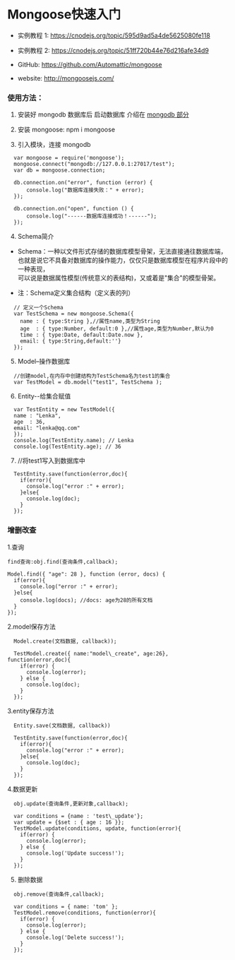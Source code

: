 # Mongoose快速入门

* 实例教程 1: https://cnodejs.org/topic/595d9ad5a4de5625080fe118
* 实例教程 2: https://cnodejs.org/topic/51ff720b44e76d216afe34d9

* GitHub: https://github.com/Automattic/mongoose
* website: http://mongoosejs.com/

### 使用方法：

1. 安装好 mongodb 数据库后 启动数据库 介绍在 [mongodb 部分](https://github.com/fairyly/mynodejs/blob/gh-pages/mongodb%20%E9%83%A8%E5%88%86.md)

2. 安装 mongoose: npm i mongoose

3. 引入模块，连接 mongodb
  ```
    var mongoose = require('mongoose');
    mongoose.connect("mongodb://127.0.0.1:27017/test");
    var db = mongoose.connection;
    
    db.connection.on("error", function (error) {
	    console.log("数据库连接失败：" + error);
    });

    db.connection.on("open", function () {
	    console.log("------数据库连接成功！------");
    });
  ```
4. Schema简介
  - Schema：一种以文件形式存储的数据库模型骨架，无法直接通往数据库端，也就是说它不具备对数据库的操作能力，仅仅只是数据库模型在程序片段中的一种表现，  
  可以说是数据属性模型(传统意义的表结构)，又或着是"集合"的模型骨架。

  - 注：Schema定义集合结构（定义表的列）  

  ```
    // 定义一个Schema
    var TestSchema = new mongoose.Schema({
      name : { type:String },//属性name,类型为String
      age  : { type:Number, default:0 },//属性age,类型为Number,默认为0
      time : { type:Date, default:Date.now },
      email: { type:String,default:''}
    });
  ```
5. Model–操作数据库
  ```
    //创建model,在内存中创建结构为TestSchema名为test1的集合
    var TestModel = db.model("test1", TestSchema );
  ```
6. Entity--给集合赋值
  ```
    var TestEntity = new TestModel({
  	name : "Lenka",
   	age  : 36,
   	email: "lenka@qq.com"
    });
    console.log(TestEntity.name); // Lenka
    console.log(TestEntity.age); // 36
  ```
7. //将test1写入到数据库中
  ```
    TestEntity.save(function(error,doc){
      if(error){
        console.log("error :" + error);
      }else{
        console.log(doc);
      }
    });
  ```

### 增删改查

1.查询
  ```
  find查询:obj.find(查询条件,callback);
  
  Model.find({ "age": 28 }, function (error, docs) {
    if(error){
      console.log("error :" + error);
    }else{
      console.log(docs); //docs: age为28的所有文档
    }
  });
  ```
2.model保存方法
  ```
    Model.create(文档数据, callback));
    
    TestModel.create({ name:"model\_create", age:26}, function(error,doc){
      if(error) {
        console.log(error);
      } else {
        console.log(doc);
      }
    });
  ```
3.entity保存方法

  ```
    Entity.save(文档数据, callback))
  
    TestEntity.save(function(error,doc){
      if(error){
        console.log("error :" + error);
      }else{
        console.log(doc);
      }
    });
  ```

4.数据更新
  ```
    obj.update(查询条件,更新对象,callback);
    
    var conditions = {name : 'test\_update'};
    var update = {$set : { age : 16 }};
    TestModel.update(conditions, update, function(error){
      if(error) {
        console.log(error);
      } else {
        console.log('Update success!');
      }
    });
  ```
5. 删除数据
  ```
    obj.remove(查询条件,callback);
    
    var conditions = { name: 'tom' };
    TestModel.remove(conditions, function(error){
      if(error) {
        console.log(error);
      } else {
        console.log('Delete success!');
      }
    });
  ```
